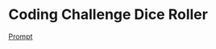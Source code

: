 # Coding Challenge Dice Roller

[Prompt](https://www.reddit.com/r/dailyprogrammer/comments/8s0cy1/20180618_challenge_364_easy_create_a_dice_roller/)
